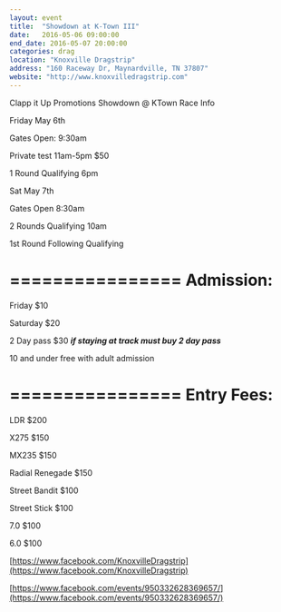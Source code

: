 ```yaml
---
layout: event
title:  "Showdown at K-Town III"
date:   2016-05-06 09:00:00
end_date: 2016-05-07 20:00:00
categories: drag
location: "Knoxville Dragstrip"
address: "160 Raceway Dr, Maynardville, TN 37807"
website: "http://www.knoxvilledragstrip.com"
---
```


Clapp it Up Promotions Showdown @ KTown Race Info

Friday May 6th

Gates Open: 9:30am

Private test 11am-5pm $50

1 Round Qualifying 6pm

Sat May 7th

Gates Open 8:30am

2 Rounds Qualifying 10am

1st Round Following Qualifying

================
Admission:
================
Friday $10

Saturday $20

2 Day pass $30 ***if staying at track must buy 2 day pass***

10 and under free with adult admission

================
Entry Fees:
================
LDR $200

X275 $150

MX235 $150

Radial Renegade $150

Street Bandit $100

Street Stick $100

7.0 $100

6.0 $100

[https://www.facebook.com/KnoxvilleDragstrip](https://www.facebook.com/KnoxvilleDragstrip)

[https://www.facebook.com/events/950332628369657/](https://www.facebook.com/events/950332628369657/)
